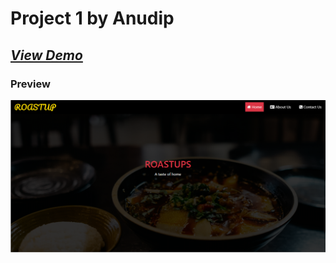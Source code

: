 # Project 1 by Anudip
## ***[View Demo](https://bhaveshpatil81299.github.io/Frontend-Projects/Project_1/)***

### Preview
![This is an image](images/preview.png)
